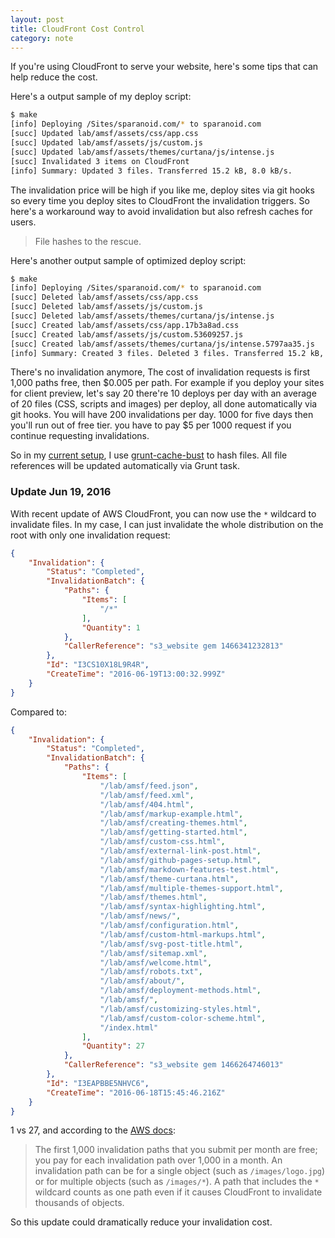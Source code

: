 ```yaml
---
layout: post
title: CloudFront Cost Control
category: note
---
```


If you're using CloudFront to serve your website, here's some tips that can help reduce the cost.

Here's a output sample of my deploy script:

```sh
$ make
[info] Deploying /Sites/sparanoid.com/* to sparanoid.com
[succ] Updated lab/amsf/assets/css/app.css
[succ] Updated lab/amsf/assets/js/custom.js
[succ] Updated lab/amsf/assets/themes/curtana/js/intense.js
[succ] Invalidated 3 items on CloudFront
[info] Summary: Updated 3 files. Transferred 15.2 kB, 8.0 kB/s.
```

The invalidation price will be high if you like me, deploy sites via git hooks so every time you deploy sites to CloudFront the invalidation triggers. So here's a workaround way to avoid invalidation but also refresh caches for users.

> File hashes to the rescue.

Here's another output sample of optimized deploy script:

```sh
$ make
[info] Deploying /Sites/sparanoid.com/* to sparanoid.com
[succ] Deleted lab/amsf/assets/css/app.css
[succ] Deleted lab/amsf/assets/js/custom.js
[succ] Deleted lab/amsf/assets/themes/curtana/js/intense.js
[succ] Created lab/amsf/assets/css/app.17b3a8ad.css
[succ] Created lab/amsf/assets/js/custom.53609257.js
[succ] Created lab/amsf/assets/themes/curtana/js/intense.5797aa35.js
[info] Summary: Created 3 files. Deleted 3 files. Transferred 15.2 kB, 8.2 kB/s.
```

There's no invalidation anymore, The cost of invalidation requests is first 1,000 paths free, then $0.005 per path. For example if you deploy your sites for client preview, let's say 20 there're 10 deploys per day with an average of 20 files (CSS, scripts and images) per deploy, all done automatically via git hooks. You will have 200 invalidations per day. 1000 for five days then you'll run out of free tier. you have to pay $5 per 1000 request if you continue requesting invalidations.

So in my [current setup](https://sparanoid.com/lab/amsf/), I use [grunt-cache-bust](https://github.com/hollandben/grunt-cache-bust) to hash files. All file references will be updated automatically via Grunt task.

### Update Jun 19, 2016

With recent update of AWS CloudFront, you can now use the `*` wildcard to invalidate files. In my case, I can just invalidate the whole distribution on the root with only one invalidation request:

```json
{
    "Invalidation": {
        "Status": "Completed",
        "InvalidationBatch": {
            "Paths": {
                "Items": [
                    "/*"
                ],
                "Quantity": 1
            },
            "CallerReference": "s3_website gem 1466341232813"
        },
        "Id": "I3CS10X18L9R4R",
        "CreateTime": "2016-06-19T13:00:32.999Z"
    }
}
```

Compared to:

```json
{
    "Invalidation": {
        "Status": "Completed",
        "InvalidationBatch": {
            "Paths": {
                "Items": [
                    "/lab/amsf/feed.json",
                    "/lab/amsf/feed.xml",
                    "/lab/amsf/404.html",
                    "/lab/amsf/markup-example.html",
                    "/lab/amsf/creating-themes.html",
                    "/lab/amsf/getting-started.html",
                    "/lab/amsf/custom-css.html",
                    "/lab/amsf/external-link-post.html",
                    "/lab/amsf/github-pages-setup.html",
                    "/lab/amsf/markdown-features-test.html",
                    "/lab/amsf/theme-curtana.html",
                    "/lab/amsf/multiple-themes-support.html",
                    "/lab/amsf/themes.html",
                    "/lab/amsf/syntax-highlighting.html",
                    "/lab/amsf/news/",
                    "/lab/amsf/configuration.html",
                    "/lab/amsf/custom-html-markups.html",
                    "/lab/amsf/svg-post-title.html",
                    "/lab/amsf/sitemap.xml",
                    "/lab/amsf/welcome.html",
                    "/lab/amsf/robots.txt",
                    "/lab/amsf/about/",
                    "/lab/amsf/deployment-methods.html",
                    "/lab/amsf/",
                    "/lab/amsf/customizing-styles.html",
                    "/lab/amsf/custom-color-scheme.html",
                    "/index.html"
                ],
                "Quantity": 27
            },
            "CallerReference": "s3_website gem 1466264746013"
        },
        "Id": "I3EAPBBE5NHVC6",
        "CreateTime": "2016-06-18T15:45:46.216Z"
    }
}
```

1 vs 27, and according to the [AWS docs](http://docs.aws.amazon.com/AmazonCloudFront/latest/DeveloperGuide/Invalidation.html):

> The first 1,000 invalidation paths that you submit per month are free; you pay for each invalidation path over 1,000 in a month. An invalidation path can be for a single object (such as `/images/logo.jpg`) or for multiple objects (such as `/images/*`). A path that includes the `*` wildcard counts as one path even if it causes CloudFront to invalidate thousands of objects.

So this update could dramatically reduce your invalidation cost.
